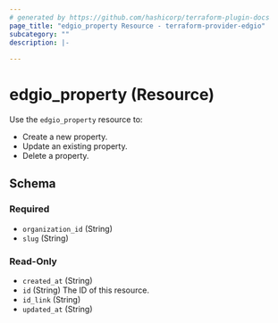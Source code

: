 ```yaml
---
# generated by https://github.com/hashicorp/terraform-plugin-docs
page_title: "edgio_property Resource - terraform-provider-edgio"
subcategory: ""
description: |-
  
---
```


# edgio_property (Resource)

Use the `edgio_property` resource to:
* Create a new property.
* Update an existing property.
* Delete a property.

<!-- schema generated by tfplugindocs -->
## Schema

### Required

- `organization_id` (String)
- `slug` (String)

### Read-Only

- `created_at` (String)
- `id` (String) The ID of this resource.
- `id_link` (String)
- `updated_at` (String)
